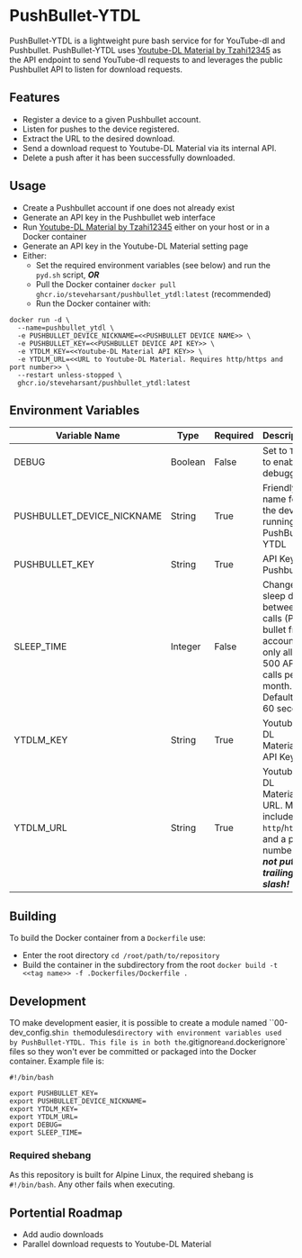 # PushBullet-YTDL

PushBullet-YTDL is a lightweight pure bash service for for YouTube-dl and Pushbullet. PushBullet-YTDL uses [Youtube-DL Material by Tzahi12345](https://github.com/Tzahi12345/YoutubeDL-Material) as the API endpoint to send YouTube-dl requests to and leverages the public Pushbullet API to listen for download requests.

## Features

* Register a device to a given Pushbullet account.
* Listen for pushes to the device registered.
* Extract the URL to the desired download.
* Send a download request to Youtube-DL Material via its internal API.
* Delete a push after it has been successfully downloaded.

## Usage


* Create a Pushbullet account if one does not already exist
* Generate an API key in the Pushbullet web interface
* Run [Youtube-DL Material by Tzahi12345](https://github.com/Tzahi12345/YoutubeDL-Material) either on your host or in a Docker container
* Generate an API key in the Youtube-DL Material setting page
* Either:
  * Set the required environment variables (see below) and run the `pyd.sh` script, ***OR***
  * Pull the Docker container `docker pull ghcr.io/steveharsant/pushbullet_ytdl:latest` (recommended)
  * Run the Docker container with:

```shell
docker run -d \
  --name=pushbullet_ytdl \
  -e PUSHBULLET_DEVICE_NICKNAME=<<PUSHBULLET DEVICE NAME>> \
  -e PUSHBULLET_KEY=<<PUSHBULLET DEVICE API KEY>> \
  -e YTDLM_KEY=<<Youtube-DL Material API KEY>> \
  -e YTDLM_URL=<<URL to Youtube-DL Material. Requires http/https and port number>> \
  --restart unless-stopped \
  ghcr.io/steveharsant/pushbullet_ytdl:latest
```

## Environment Variables

| Variable Name              | Type    | Required | Description                                                                                                           |
|----------------------------|---------|----------|-----------------------------------------------------------------------------------------------------------------------|
| DEBUG                      | Boolean | False    | Set to `TRUE` to enable debugging.                                                                                    |
| PUSHBULLET_DEVICE_NICKNAME | String  | True     | Friendly name for the device running PushBullet-YTDL                                                                  |
| PUSHBULLET_KEY             | String  | True     | API Key for Pushbullet                                                                                                |
| SLEEP_TIME                 | Integer | False    | Change sleep delay between calls (Push bullet free account only allows 500 API calls per month. Default is 60 seconds |
| YTDLM_KEY                  | String  | True     | Youtube-DL Material's API Key                                                                                         |
| YTDLM_URL                  | String  | True     | Youtube-DL Material's URL. Must include `http`/`https` and a port number. ***Do not put a trailing slash!***                     |

## Building

To build the Docker container from a `Dockerfile` use:

* Enter the root directory `cd /root/path/to/repository`
* Build the container in the subdirectory from the root `docker build -t <<tag name>> -f .Dockerfiles/Dockerfile .`

## Development

TO make development easier, it is possible to create a module named ``00-dev_config.sh` in the `modules` directory with environment variables used by PushBullet-YTDL. This file is in both the `.gitignore` and `.dockerignore` files so they won't ever be committed or packaged into the Docker container. Example file is:

```shell
#!/bin/bash

export PUSHBULLET_KEY=
export PUSHBULLET_DEVICE_NICKNAME=
export YTDLM_KEY=
export YTDLM_URL=
export DEBUG=
export SLEEP_TIME=

```

### Required shebang

As this repository is built for Alpine Linux, the required shebang is `#!/bin/bash`. Any other fails when executing.

## Portential Roadmap

* Add audio downloads
* Parallel download requests to Youtube-DL Material
